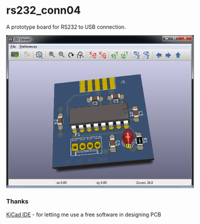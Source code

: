 # rs232_conn04

A prototype board for RS232 to USB connection.

![RS232](/rs232_conn.png?raw=true "RS232 to USB 3D view")


### Thanks

[KiCad IDE](http://kicad-pcb.org/) - for letting me use a free software in designing PCB

